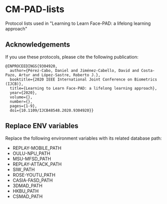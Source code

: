 # CM-PAD-lists
Protocol lists used in "Learning to Learn Face-PAD: a lifelong learning approach"

## Acknowledgements

If you use these protocols, please cite the following publication:

~~~
@INPROCEEDINGS{9304920,
  author={Pérez-Cabo, Daniel and Jiménez-Cabello, David and Costa-Pazo, Artur and López-Sastre, Roberto J.},
  booktitle={2020 IEEE International Joint Conference on Biometrics (IJCB)}, 
  title={Learning to Learn Face-PAD: a lifelong learning approach}, 
  year={2020},
  volume={},
  number={},
  pages={1-9},
  doi={10.1109/IJCB48548.2020.9304920}}
~~~

  
## Replace ENV variables

Replace the following environment variables with its related database path:
* REPLAY-MOBILE_PATH
* OULU-NPU_PATH
* MSU-MFSD_PATH
* REPLAY-ATTACK_PATH
* SIW_PATH
* ROSE-YOUTU_PATH
* CASIA-FASD_PATH
* 3DMAD_PATH
* HKBU_PATH
* CSMAD_PATH
